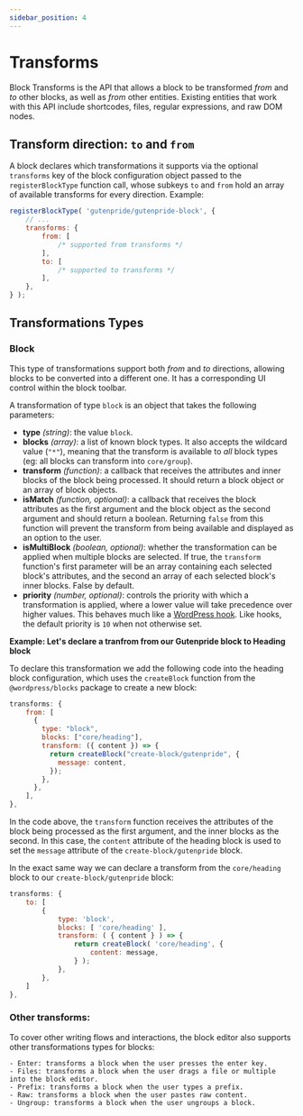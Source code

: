```yaml
---
sidebar_position: 4
---
```


# Transforms

Block Transforms is the API that allows a block to be transformed _from_ and _to_ other blocks, as well as _from_ other entities. Existing entities that work with this API include shortcodes, files, regular expressions, and raw DOM nodes.

## Transform direction: `to` and `from`

A block declares which transformations it supports via the optional `transforms` key of the block configuration object passed to the `registerBlockType` function call, whose subkeys `to` and `from` hold an array of available transforms for every direction. Example:

```jsx
registerBlockType( 'gutenpride/gutenpride-block', {
	// ...
	transforms: {
		from: [
			/* supported from transforms */
		],
		to: [
			/* supported to transforms */
		],
	},
} );
```

## Transformations Types

### Block

This type of transformations support both _from_ and _to_ directions, allowing blocks to be converted into a different one. It has a corresponding UI control within the block toolbar.

A transformation of type `block` is an object that takes the following parameters:

-   **type** _(string)_: the value `block`.
-   **blocks** _(array)_: a list of known block types. It also accepts the wildcard value (`"*"`), meaning that the transform is available to _all_ block types (eg: all blocks can transform into `core/group`).
-   **transform** _(function)_: a callback that receives the attributes and inner blocks of the block being processed. It should return a block object or an array of block objects.
-   **isMatch** _(function, optional)_: a callback that receives the block attributes as the first argument and the block object as the second argument and should return a boolean. Returning `false` from this function will prevent the transform from being available and displayed as an option to the user.
-   **isMultiBlock** _(boolean, optional)_: whether the transformation can be applied when multiple blocks are selected. If true, the `transform` function's first parameter will be an array containing each selected block's attributes, and the second an array of each selected block's inner blocks. False by default.
-   **priority** _(number, optional)_: controls the priority with which a transformation is applied, where a lower value will take precedence over higher values. This behaves much like a [WordPress hook](https://codex.wordpress.org/Plugin_API#Hook_to_WordPress). Like hooks, the default priority is `10` when not otherwise set.

**Example: Let's declare a tranfrom from our Gutenpride block to Heading block**

To declare this transformation we add the following code into the heading block configuration, which uses the `createBlock` function from the `@wordpress/blocks` package to create a new block:

```js
transforms: {
    from: [
      {
        type: "block",
        blocks: ["core/heading"],
        transform: ({ content }) => {
          return createBlock("create-block/gutenpride", {
            message: content,
          });
        },
      },
    ],
},
```

In the code above, the `transform` function receives the attributes of the block being processed as the first argument, and the inner blocks as the second. In this case, the `content` attribute of the heading block is used to set the `message` attribute of the `create-block/gutenpride` block.

In the exact same way we can declare a transform from the `core/heading` block to our `create-block/gutenpride` block:

```js
transforms: {
    to: [
        {
            type: 'block',
            blocks: [ 'core/heading' ],
            transform: ( { content } ) => {
                return createBlock( 'core/heading', {
                    content: message,
                } );
            },
        },
    ]
},
```

### Other transforms:

To cover other writing flows and interactions, the block editor also supports other transformations types for blocks:

    - Enter: transforms a block when the user presses the enter key.
    - Files: transforms a block when the user drags a file or multiple into the block editor.
    - Prefix: transforms a block when the user types a prefix.
    - Raw: transforms a block when the user pastes raw content.
    - Ungroup: transforms a block when the user ungroups a block.
